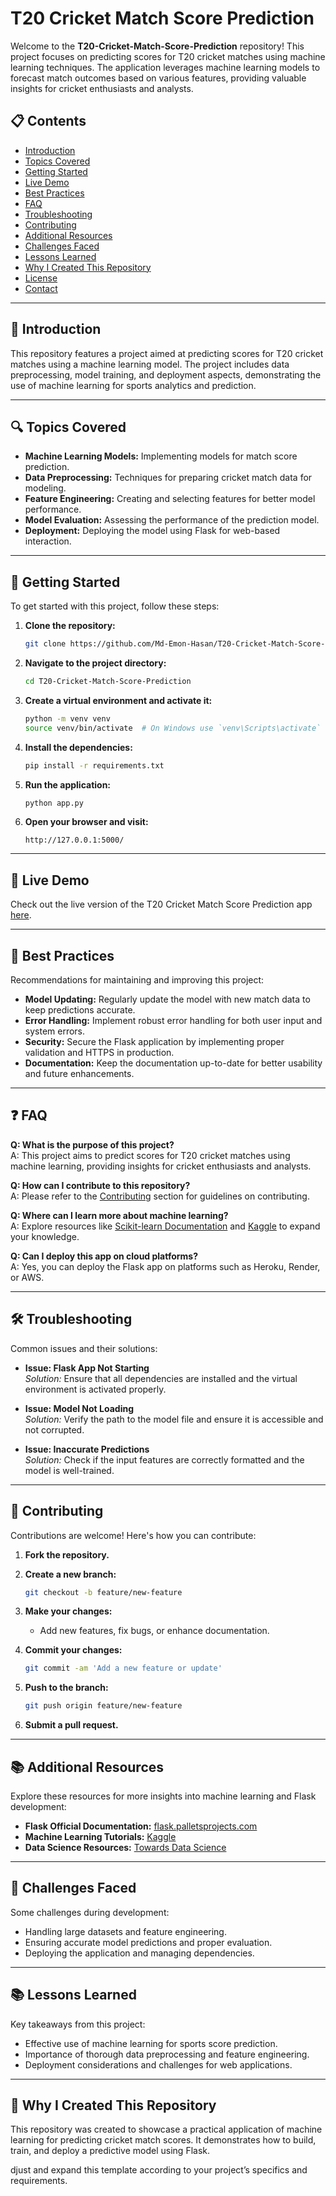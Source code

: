 # T20 Cricket Match Score Prediction

Welcome to the **T20-Cricket-Match-Score-Prediction** repository! This project focuses on predicting scores for T20 cricket matches using machine learning techniques. The application leverages machine learning models to forecast match outcomes based on various features, providing valuable insights for cricket enthusiasts and analysts.


## 📋 Contents

- [Introduction](#introduction)
- [Topics Covered](#topics-covered)
- [Getting Started](#getting-started)
- [Live Demo](#live-demo)
- [Best Practices](#best-practices)
- [FAQ](#faq)
- [Troubleshooting](#troubleshooting)
- [Contributing](#contributing)
- [Additional Resources](#additional-resources)
- [Challenges Faced](#challenges-faced)
- [Lessons Learned](#lessons-learned)
- [Why I Created This Repository](#why-i-created-this-repository)
- [License](#license)
- [Contact](#contact)

---

## 📖 Introduction

This repository features a project aimed at predicting scores for T20 cricket matches using a machine learning model. The project includes data preprocessing, model training, and deployment aspects, demonstrating the use of machine learning for sports analytics and prediction.

---

## 🔍 Topics Covered

- **Machine Learning Models:** Implementing models for match score prediction.
- **Data Preprocessing:** Techniques for preparing cricket match data for modeling.
- **Feature Engineering:** Creating and selecting features for better model performance.
- **Model Evaluation:** Assessing the performance of the prediction model.
- **Deployment:** Deploying the model using Flask for web-based interaction.

---

## 🚀 Getting Started

To get started with this project, follow these steps:

1. **Clone the repository:**

   ```bash
   git clone https://github.com/Md-Emon-Hasan/T20-Cricket-Match-Score-Prediction.git
   ```

2. **Navigate to the project directory:**

   ```bash
   cd T20-Cricket-Match-Score-Prediction
   ```

3. **Create a virtual environment and activate it:**

   ```bash
   python -m venv venv
   source venv/bin/activate  # On Windows use `venv\Scripts\activate`
   ```

4. **Install the dependencies:**

   ```bash
   pip install -r requirements.txt
   ```

5. **Run the application:**

   ```bash
   python app.py
   ```

6. **Open your browser and visit:**

   ```
   http://127.0.0.1:5000/
   ```

---

## 🎉 Live Demo

Check out the live version of the T20 Cricket Match Score Prediction app [here](https://t20-cricket-match-score-prediction.onrender.com/).

---

## 🌟 Best Practices

Recommendations for maintaining and improving this project:

- **Model Updating:** Regularly update the model with new match data to keep predictions accurate.
- **Error Handling:** Implement robust error handling for both user input and system errors.
- **Security:** Secure the Flask application by implementing proper validation and HTTPS in production.
- **Documentation:** Keep the documentation up-to-date for better usability and future enhancements.

---

## ❓ FAQ

**Q: What is the purpose of this project?**  
A: This project aims to predict scores for T20 cricket matches using machine learning, providing insights for cricket enthusiasts and analysts.

**Q: How can I contribute to this repository?**  
A: Please refer to the [Contributing](#contributing) section for guidelines on contributing.

**Q: Where can I learn more about machine learning?**  
A: Explore resources like [Scikit-learn Documentation](https://scikit-learn.org/stable/user_guide.html) and [Kaggle](https://www.kaggle.com/learn/overview) to expand your knowledge.

**Q: Can I deploy this app on cloud platforms?**  
A: Yes, you can deploy the Flask app on platforms such as Heroku, Render, or AWS.

---

## 🛠️ Troubleshooting

Common issues and their solutions:

- **Issue: Flask App Not Starting**  
  *Solution:* Ensure that all dependencies are installed and the virtual environment is activated properly.

- **Issue: Model Not Loading**  
  *Solution:* Verify the path to the model file and ensure it is accessible and not corrupted.

- **Issue: Inaccurate Predictions**  
  *Solution:* Check if the input features are correctly formatted and the model is well-trained.

---

## 🤝 Contributing

Contributions are welcome! Here's how you can contribute:

1. **Fork the repository.**
2. **Create a new branch:**

   ```bash
   git checkout -b feature/new-feature
   ```

3. **Make your changes:**

   - Add new features, fix bugs, or enhance documentation.

4. **Commit your changes:**

   ```bash
   git commit -am 'Add a new feature or update'
   ```

5. **Push to the branch:**

   ```bash
   git push origin feature/new-feature
   ```

6. **Submit a pull request.**

---

## 📚 Additional Resources

Explore these resources for more insights into machine learning and Flask development:

- **Flask Official Documentation:** [flask.palletsprojects.com](https://flask.palletsprojects.com/)
- **Machine Learning Tutorials:** [Kaggle](https://www.kaggle.com/learn/overview)
- **Data Science Resources:** [Towards Data Science](https://towardsdatascience.com/)

---

## 💪 Challenges Faced

Some challenges during development:

- Handling large datasets and feature engineering.
- Ensuring accurate model predictions and proper evaluation.
- Deploying the application and managing dependencies.

---

## 📚 Lessons Learned

Key takeaways from this project:

- Effective use of machine learning for sports score prediction.
- Importance of thorough data preprocessing and feature engineering.
- Deployment considerations and challenges for web applications.

---

## 🌟 Why I Created This Repository

This repository was created to showcase a practical application of machine learning for predicting cricket match scores. It demonstrates how to build, train, and deploy a predictive model using Flask.

djust and expand this template according to your project’s specifics and requirements.

